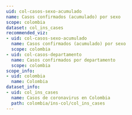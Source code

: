 ```yaml
---
uid: col-casos-sexo-acumulado
name: Casos confirmados (acumulado) por sexo
scope: colombia
dataset: col_ins_cases
recommended_viz:
- uid: col-casos-sexo-acumulado
  name: Casos confirmados (acumulado) por sexo
  scope: colombia
- uid: col-casos-departamento
  name: Casos confirmados por departamento
  scope: colombia
scope_info:
- uid: colombia
  name: Colombia
dataset_info:
- uid: col_ins_cases
  name: Casos de coronavirus en Colombia
  path: colombia/ins-col/col_ins_cases
---
```


